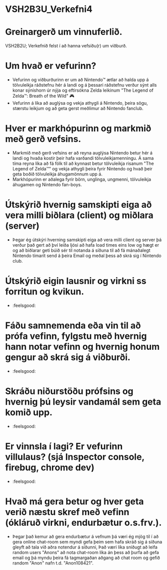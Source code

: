 # VSH2B3U_Verkefni4
# Greinargerð um vinnuferlið.
VSH2B2U; Verkefnið felst í að hanna vefsíðu(r) um viðburð.

# Um hvað er vefurinn?
* Vefurinn og viðburðurinn er um að Nintendo™ ætlar að halda upp á tölvuleikja ráðstefnu hér á landi og á þessari ráðstefnu verður sýnt alls konar sýnishorn úr nýja og eftirsókna Zelda leikinum "The Legend of Zelda™: Breath of the Wild" :video_game:
* Vefurinn á líka að auglýsa og vekja athygli á Nintendo, þeira sögu, stærstu leikjum og að geta gerst meðlimur að Nintendo fanclub.

# Hver er markhópurinn og markmið með gerð vefsins.
* Markmið með gerð vefsins er að reyna auglýsa Nintendo betur hér á landi og hvaða kostir þeir hafa varðandi tölvuleikjamenningu. Á sama tíma reyna líka að fá fólk til að kynnast betur tölvuleikja risanum "The Legend of Zelda™" og vekja athygli þeira fyrir Nintendo og hvað þeir geta boðið tölvuleikja áhugamönnum upp á.
* Markhópurinn er aðalega fyrir börn, unglinga, ungmenni, tölvuleikja áhugamen og Nintendo fan-boys.

# Útskýrið hvernig samskipti eiga að vera milli biðlara (client) og miðlara (server)
* Þegar ég útskýri hverning samskipti eiga að vera milli client og server þá verður það gert að því leiða ljósi að hafa load times eins low og hægt er og að biðlarar geti búið sér til notanda á síðuna til að fá mánaðalegt Nintendo tímarít send á þeira Email og meðal þess að skrá sig í Nintendo club.

# Útskýrið eigin lausnir og virkni ss forritun og kvikun.
* :feelsgood:

# Fáðu samnemenda eða vin til að prófa vefinn, fylgstu með hvernig hann notar vefinn og hvernig honum gengur að skrá sig á viðburði.
* :feelsgood: 

# Skráðu niðurstöðu prófsins og hvernig þú leysir vandamál sem geta komið upp.
* :feelsgood:

# Er vinnsla í lagi? Er vefurinn villulaus? (sjá Inspector console, firebug, chrome dev)
* :feelsgood:

# Hvað má gera betur og hver geta verið næstu skref með vefinn (ókláruð virkni, endurbætur o.s.frv.).
* Þegar það kemur að gera endurbætur á vefnum þá væri ég mjög til í að gera online chat-room sem myndi gefa þeim sem hafa skráð sig á síðuna gleyft að tala við aðra notendur á síðunni, Það væri líka sniðugt að leifa random users "Anons" að nota chat-room líka án þess að þurfa að gefa email og þá myndu þeira fá tagmargaðan aðgang að chat room og gefið random "Anon" nafn t.d. "Anon108421".
